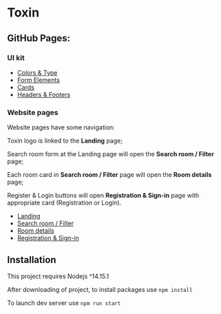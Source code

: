 # Toxin

## GitHub Pages:

### UI kit
+ [Colors & Type](https://riskoviv.github.io/hotel-pages-and-uikit/assets/pages/colors-and-type.html)
+ [Form Elements](https://riskoviv.github.io/hotel-pages-and-uikit/assets/pages/form-elements.html)
+ [Cards](https://riskoviv.github.io/hotel-pages-and-uikit/assets/pages/cards.html)
+ [Headers & Footers](https://riskoviv.github.io/hotel-pages-and-uikit/assets/pages/headers-and-footers.html)

### Website pages
Website pages have some navigation:

Toxin logo is linked to the __Landing__ page;

Search room form at the Landing page will open the __Search room / Filter__ page;

Each room card in __Search room / Filter__ page will open the __Room details__ page;

Register & Login buttons will open __Registration & Sign-in__ page with appropriate card (Registration or Login).
+ [Landing](https://riskoviv.github.io/hotel-pages-and-uikit/assets/pages/landing.html)
+ [Search room / Filter](https://riskoviv.github.io/hotel-pages-and-uikit/assets/pages/search-room.html)
+ [Room details](https://riskoviv.github.io/hotel-pages-and-uikit/assets/pages/room-details.html)
+ [Registration & Sign-in](https://riskoviv.github.io/hotel-pages-and-uikit/assets/pages/registration-and-sign-in.html)


## Installation
This project requires Nodejs ^14.15.1

After downloading of project, to install packages use `npm install`

To launch dev server use `npm run start`
